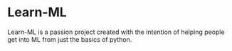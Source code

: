 # Learn-ML
Learn-ML is a passion project created with the intention of helping people get into ML from just the basics of python.
